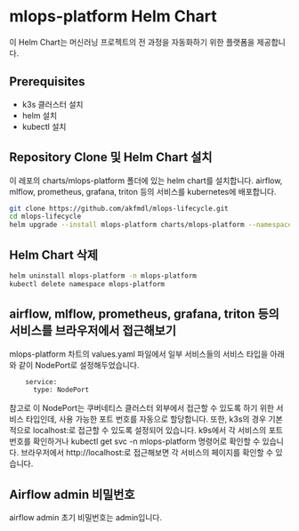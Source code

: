 # mlops-platform Helm Chart
이 Helm Chart는 머신러닝 프로젝트의 전 과정을 자동화하기 위한 플랫폼을 제공합니다.

## Prerequisites
- k3s 클러스터 설치
- helm 설치
- kubectl 설치

## Repository Clone 및 Helm Chart 설치
이 레포의 charts/mlops-platform 폴더에 있는 helm chart를 설치합니다.
airflow, mlflow, prometheus, grafana, triton 등의 서비스를 kubernetes에 배포합니다.

```bash
git clone https://github.com/akfmdl/mlops-lifecycle.git
cd mlops-lifecycle
helm upgrade --install mlops-platform charts/mlops-platform --namespace mlops-platform --create-namespace
```

## Helm Chart 삭제
```bash
helm uninstall mlops-platform -n mlops-platform
kubectl delete namespace mlops-platform
```

## airflow, mlflow, prometheus, grafana, triton 등의 서비스를 브라우저에서 접근해보기
mlops-platform 차트의 values.yaml 파일에서 일부 서비스들의 서비스 타입을 아래와 같이 NodePort로 설정해두었습니다.

```bash
    service:
      type: NodePort
```
참고로 이 NodePort는 쿠버네티스 클러스터 외부에서 접근할 수 있도록 하기 위한 서비스 타입인데, 사용 가능한 포트 번호를 자동으로 할당합니다.
또한, k3s의 경우 기본적으로 localhost:<NodePort>로 접근할 수 있도록 설정되어 있습니다.
k9s에서 각 서비스의 포트 번호를 확인하거나 kubectl get svc -n mlops-platform 명령어로 확인할 수 있습니다.
브라우저에서 http://localhost:<NodePort>로 접근해보면 각 서비스의 페이지를 확인할 수 있습니다.

## Airflow admin 비밀번호
airflow admin 초기 비밀번호는 admin입니다.
